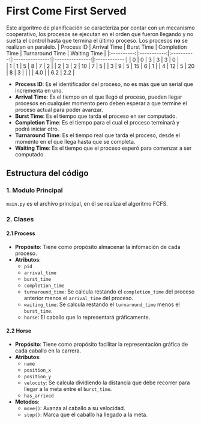 # First Come First Served
Este algoritmo de planificación se caracteriza por contar con un mecanismo cooperativo, los procesos se ejecutan en el orden que fueron llegando y no suelta el control hasta que termina el último proceso. Los procesos **no** se realizan en paralelo.
| Process ID | Arrival Time | Burst Time | Completion Time | Turnaround Time | Waiting Time |
|:----------:|:-----------:|:----------:|:---------------:|:---------------:|:------------:|
| 0 | 0 | 3 | 3 | 3 | 0 |  
| 1 | 1 | 5 | 8 | 7 | 2 |
| 2 | 3 | 2 | 10 | 7 | 5 |
| 3 | 9 | 5 | 15 | 6 | 1 |
| 4	| 12 | 5 | 20 | 8 | 3 | 
| | | 4.0 | | 6.2 | 2.2 |

- **Process ID**: Es el identificador del proceso, no es más que un serial que incrementa en uno.
- **Arrival Time**: Es el tiempo en el que llegó el proceso, pueden llegar procesos en cualquier momento pero deben esperar a que termine el proceso actual para poder avanzar.
- **Burst Time**: Es el tiempo que tarda el proceso en ser computado.
- **Completion Time**: Es el tiempo para el cual el proceso terminará y podrá iniciar otro.
- **Turnaround Time**: Es el tiempo real que tarda el proceso, desde el momento en el que llega hasta que se completa.
- **Waiting Time**: Es el tiempo que el proceso esperó para comenzar a ser computado.

## Estructura del código
### 1. Modulo Principal
`main.py` es el archivo principal, en él se realiza el algoritmo FCFS.
### 2. Clases
#### 2.1 Process
- **Propósito**: Tiene como propósito almacenar la infomación de cada proceso.
- **Atributos**:
    - `pid`
    - `arrival_time`
    - `burst_time`
    - `completion_time`
    - `turnaround_time`: Se calcula restando el `completion_time` del proceso anterior menos el `arrival_time` del proceso.
    - `waiting_time`: Se calcula restando el `turnaround_time` menos el `burst_time`.
    - `horse`: El caballo que lo representará gráficamente.
#### 2.2 Horse
- **Propósito**: Tiene como propósito facilitar la representación gráfica de cada caballo en la carrera.
- **Atributos**:
    - `name`
    - `position_x`
    - `position_y`
    - `velocity`: Se calcula dividiendo la distancia que debe recorrer para llegar a la meta entre el `burst_time`.
    - `has_arrived`
- **Metodos**: 
    - `move()`: Avanza al caballo a su velocidad.
    - `stop()`: Marca que el caballo ha llegado a la meta.


